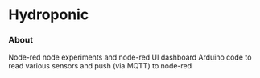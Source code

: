 Hydroponic
==========

### About

Node-red node experiments and node-red UI dashboard
Arduino code to read various sensors and push (via MQTT) to node-red 
